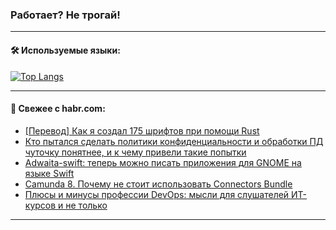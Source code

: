 ### Работает? Не трогай!

---
<!--
#### 🛠️ Technical stack:

![Java](https://img.shields.io/badge/Java-informational?logo=Oracle&style=flat&logoColor=white&color=FF4500)
![Kotlin](https://img.shields.io/badge/Kotlin-informational?logo=Kotlin&style=flat&logoColor=white&color=774D97)
![TS](https://img.shields.io/badge/TypeScript-informational?logo=typeScript&style=flat&logoColor=black&color=017acc)
![Python](https://img.shields.io/badge/Python-informational?logo=Python&style=flat&logoColor=black&color=ffdd54) <br>
![Spring](https://img.shields.io/badge/Spring-informational?logo=Spring&style=flat&logoColor=white&color=6DB33F) 
![SpringBoot](https://img.shields.io/badge/SpringBoot-informational?logo=SpringBoot&style=flat&logoColor=white&color=6DB33F)
![Nest](https://img.shields.io/badge/NestJS-informational?logo=NestJS&style=flat&logoColor=white&color=E0234E) 
![NodeJS](https://img.shields.io/badge/NodeJS-informational?logo=node.js&style=flat&logoColor=white&color=70A760)<br>
![PostgreSQL](https://img.shields.io/badge/PostgreSQL-informational?logo=PostgreSQL&style=flat&logoColor=white&color=DAA520)
![MongoDB](https://img.shields.io/badge/MongoDB-informational?logo=MongoDB&style=flat&logoColor=white&color=870000)
![Apache](https://img.shields.io/badge/Apache-informational?logo=apache&style=flat&logoColor=white&color=f74e28)

___ 
-->

#### 🛠️ Используемые языки:

[![Top Langs](https://github-readme-stats-u2qms2cxw-advtsettinggmailcoms-projects.vercel.app/api/top-langs/?username=zloylis&langs_count=10&hide_title=true&title_color=e6edf3&size_weight=0.5&count_weight=0.5&layout=compact&hide_progress=true&hide_border=true&theme=dracula)](https://github.com/zloylis)

<!---


####  :octocat:&nbsp;&nbsp; Статистика:

![GitHub stats](https://github-readme-stats-u2qms2cxw-advtsettinggmailcoms-projects.vercel.app/api?username=zloylis&show_icons=true&hide_border=true&theme=dracula&title_color=e6edf3&include_all_commits=true&count_private=true&hide_rank=false&hide_title=true&rank_icon=github)
-->
---

#### 💬 Свежее с habr.com:

<!-- BLOG-POST-LIST:START -->
- [[Перевод] Как я создал 175 шрифтов при помощи Rust](https://habr.com/ru/articles/836794/?utm_source=habrahabr&utm_medium=rss&utm_campaign=836794)
- [Кто пытался сделать политики конфиденциальности и обработки ПД чуточку понятнее, и к чему привели такие попытки](https://habr.com/ru/companies/mws/articles/837654/?utm_source=habrahabr&utm_medium=rss&utm_campaign=837654)
- [Adwaita-swift: теперь можно писать приложения для GNOME на языке Swift](https://habr.com/ru/companies/first/articles/837724/?utm_source=habrahabr&utm_medium=rss&utm_campaign=837724)
- [Camunda 8. Почему не стоит использовать Connectors Bundle](https://habr.com/ru/companies/domclick/articles/836070/?utm_source=habrahabr&utm_medium=rss&utm_campaign=836070)
- [Плюсы и минусы профессии DevOps: мысли для слушателей ИТ-курсов и не только](https://habr.com/ru/companies/ssp-soft/articles/837746/?utm_source=habrahabr&utm_medium=rss&utm_campaign=837746)
<!-- BLOG-POST-LIST:END -->

---
